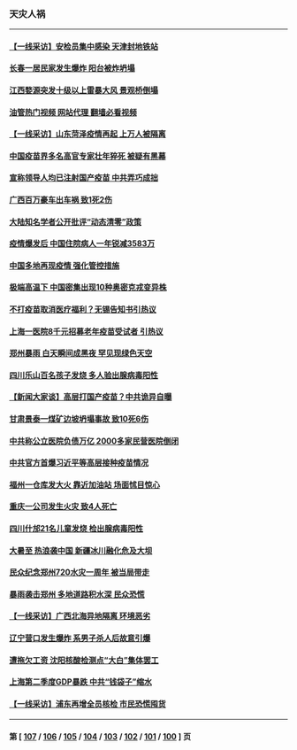 ### 天灾人祸
---
#### [【一线采访】安检员集中感染 天津封地铁站](../../pages/ncid280/n13792778.md?08011645) 
#### [长春一居民家发生爆炸 阳台被炸坍塌](../../pages/ncid280/n13792201.md?08011645) 
#### [江西婺源突发十级以上雷暴大风 景观桥倒塌](../../pages/ncid280/n13792183.md?08011645) 
#### [油管热门视频 网站代理 翻墙必看视频](http://209.222.30.114:81/youtube.html?08011645)
#### [【一线采访】山东菏泽疫情再起 上万人被隔离](../../pages/ncid280/n13791948.md?08011645) 
#### [中国疫苗界多名高官专家壮年猝死 被疑有黑幕](../../pages/ncid280/n13791884.md?08011645) 
#### [宣称领导人均已注射国产疫苗 中共弄巧成拙](../../pages/ncid280/n13791829.md?08011645) 
#### [广西百万豪车出车祸 致1死2伤](../../pages/ncid280/n13791625.md?08011645) 
#### [大陆知名学者公开批评“动态清零”政策](../../pages/ncid280/n13791457.md?08011645) 
#### [疫情爆发后 中国住院病人一年锐减3583万](../../pages/ncid280/n13790489.md?08011645) 
#### [中国多地再现疫情 强化管控措施](../../pages/ncid280/n13790323.md?08011645) 
#### [极端高温下 中国密集出现10种奥密克戎变异株](../../pages/ncid280/n13790214.md?08011645) 
#### [不打疫苗取消医疗福利？无锡告知书引热议](../../pages/ncid280/n13790028.md?08011645) 
#### [上海一医院8千元招募老年疫苗受试者 引热议](../../pages/ncid280/n13790026.md?08011645) 
#### [郑州暴雨 白天瞬间成黑夜 罕见现绿色天空](../../pages/ncid280/n13789119.md?08011645) 
#### [四川乐山百名孩子发烧 多人验出腺病毒阳性](../../pages/ncid280/n13789043.md?08011645) 
#### [【新闻大家谈】高层打国产疫苗？中共诡异自曝](../../pages/ncid280/n13788755.md?08011645) 
#### [甘肃景泰一煤矿边坡坍塌事故 致10死6伤](../../pages/ncid280/n13787886.md?08011645) 
#### [中共称公立医院负债万亿 2000多家民营医院倒闭](../../pages/ncid280/n13787863.md?08011645) 
#### [中共官方首爆习近平等高层接种疫苗情况](../../pages/ncid280/n13787776.md?08011645) 
#### [福州一仓库发大火 靠近加油站 场面怵目惊心](../../pages/ncid280/n13787713.md?08011645) 
#### [重庆一公司发生火灾 致4人死亡](../../pages/ncid280/n13787716.md?08011645) 
#### [四川什邡21名儿童发烧 检出腺病毒阳性](../../pages/ncid280/n13787697.md?08011645) 
#### [大暑至 热浪袭中国 新疆冰川融化危及大坝](../../pages/ncid280/n13787172.md?08011645) 
#### [民众纪念郑州720水灾一周年 被当局带走](../../pages/ncid280/n13786868.md?08011645) 
#### [暴雨袭击郑州 多地道路积水深 民众恐慌](../../pages/ncid280/n13786968.md?08011645) 
#### [【一线采访】广西北海异地隔离  环境恶劣](../../pages/ncid280/n13786876.md?08011645) 
#### [辽宁营口发生爆炸 系男子杀人后故意引爆](../../pages/ncid280/n13786639.md?08011645) 
#### [遭拖欠工资 沈阳核酸检测点“大白”集体罢工](../../pages/ncid280/n13786218.md?08011645) 
#### [上海第二季度GDP暴跌 中共“钱袋子”缩水](../../pages/ncid280/n13786332.md?08011645) 
#### [【一线采访】浦东再增全员核检 市民恐慌囤货](../../pages/ncid280/n13786305.md?08011645) 

---
#### 第 [ [107](./107.md?08011645) / [106](./106.md?08011645) / [105](./105.md?08011645) / [104](./104.md?08011645) / [103](./103.md?08011645) / [102](./102.md?08011645) / [101](./101.md?08011645) / [100](./100.md?08011645) ] 页
